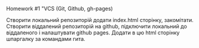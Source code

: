 Homework #1
"VCS (Git, Github, gh-pages)

Створити локальний репозиторій додати index.html сторінку, закомітати. Створити віддалений репозиторій на github, підключити локальний до віддаленого і налаштувати github pages.
Додати в цю html сторiнку шпаргалку за командами гита.
